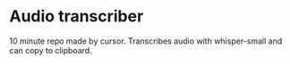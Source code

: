 # Audio transcriber

10 minute repo made by cursor. Transcribes audio with whisper-small and can copy to clipboard. 
